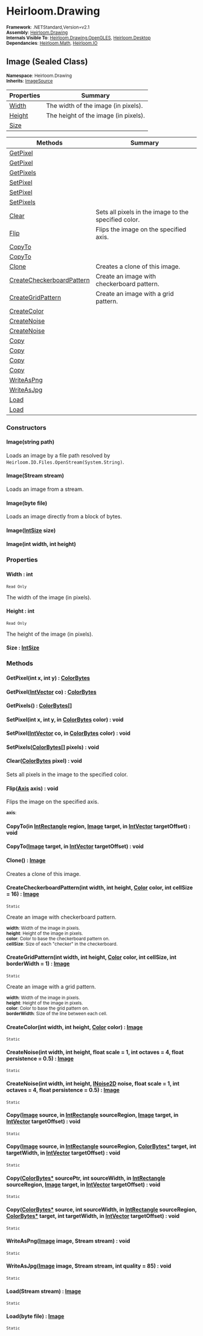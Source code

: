 # Heirloom.Drawing

<small>**Framework**: .NETStandard,Version=v2.1</small>  
<small>**Assembly**: [Heirloom.Drawing](../Heirloom.Drawing/Heirloom.Drawing.md)</small>  
<small>**Internals Visible To**: [Heirloom.Drawing.OpenGLES](../Heirloom.Drawing.OpenGLES/Heirloom.Drawing.OpenGLES.md), [Heirloom.Desktop](../Heirloom.Desktop/Heirloom.Desktop.md)</small>  
<small>**Dependancies**: [Heirloom.Math](../Heirloom.Math/Heirloom.Math.md), [Heirloom.IO](../Heirloom.IO/Heirloom.IO.md)</small>  

## Image (Sealed Class)
<small>**Namespace**: Heirloom.Drawing</sub></small>  
<small>**Inherits**: [ImageSource](Heirloom.Drawing.ImageSource.md)</small>  

| Properties             | Summary                              |
|------------------------|--------------------------------------|
| [Width](#WID68924896)  | The width of the image (in pixels).  |
| [Height](#HEIE098AAEB) | The height of the image (in pixels). |
| [Size](#SIZ9C9392F9)   |                                      |

| Methods                                   | Summary                                              |
|-------------------------------------------|------------------------------------------------------|
| [GetPixel](#GETE29B594E)                  |                                                      |
| [GetPixel](#GETE29B594E)                  |                                                      |
| [GetPixels](#GET6329001D)                 |                                                      |
| [SetPixel](#SETE2A5A6C2)                  |                                                      |
| [SetPixel](#SETE2A5A6C2)                  |                                                      |
| [SetPixels](#SET647CFC31)                 |                                                      |
| [Clear](#CLE3BB23EF9)                     | Sets all pixels in the image to the specified color. |
| [Flip](#FLI1AC52787)                      | Flips the image on the specified axis.               |
| [CopyTo](#COP3AB2DCEE)                    |                                                      |
| [CopyTo](#COP3AB2DCEE)                    |                                                      |
| [Clone](#CLODE59B3CF)                     | Creates a clone of this image.                       |
| [CreateCheckerboardPattern](#CREA37B84CB) | Create an image with checkerboard pattern.           |
| [CreateGridPattern](#CREF7852C00)         | Create an image with a grid pattern.                 |
| [CreateColor](#CREF1DE7129)               |                                                      |
| [CreateNoise](#CRE7C7C6F40)               |                                                      |
| [CreateNoise](#CRE7C7C6F40)               |                                                      |
| [Copy](#COP982BDC35)                      |                                                      |
| [Copy](#COP982BDC35)                      |                                                      |
| [Copy](#COP982BDC35)                      |                                                      |
| [Copy](#COP982BDC35)                      |                                                      |
| [WriteAsPng](#WRI8540866C)                |                                                      |
| [WriteAsJpg](#WRIFA395168)                |                                                      |
| [Load](#LOAC57123CE)                      |                                                      |
| [Load](#LOAC57123CE)                      |                                                      |

### Constructors

#### Image(string path)

Loads an image by a file path resolved by `Heirloom.IO.Files.OpenStream(System.String)`.

#### Image(Stream stream)

Loads an image from a stream.

#### Image(byte file)

Loads an image directly from a block of bytes.

#### Image([IntSize](../Heirloom.Math/Heirloom.Math.IntSize.md) size)

#### Image(int width, int height)

### Properties

#### <a name="WID68924896"></a>Width : int

<small>`Read Only`</small>

The width of the image (in pixels).

#### <a name="HEIE098AAEB"></a>Height : int

<small>`Read Only`</small>

The height of the image (in pixels).

#### <a name="SIZ9C9392F9"></a>Size : [IntSize](../Heirloom.Math/Heirloom.Math.IntSize.md)


### Methods

#### <a name="GET6D6C5BDB"></a>GetPixel(int x, int y) : [ColorBytes](Heirloom.Drawing.ColorBytes.md)


#### <a name="GETB152AD22"></a>GetPixel([IntVector](../Heirloom.Math/Heirloom.Math.IntVector.md) co) : [ColorBytes](Heirloom.Drawing.ColorBytes.md)


#### <a name="GET33DBF793"></a>GetPixels() : [ColorBytes[]](Heirloom.Drawing.ColorBytes.md)

#### <a name="SET65ACED49"></a>SetPixel(int x, int y, in [ColorBytes](Heirloom.Drawing.ColorBytes.md) color) : void


#### <a name="SET695E975E"></a>SetPixel([IntVector](../Heirloom.Math/Heirloom.Math.IntVector.md) co, in [ColorBytes](Heirloom.Drawing.ColorBytes.md) color) : void


#### <a name="SET839EE26E"></a>SetPixels([ColorBytes[]](Heirloom.Drawing.ColorBytes.md) pixels) : void


#### <a name="CLEE2064C99"></a>Clear([ColorBytes](Heirloom.Drawing.ColorBytes.md) pixel) : void

Sets all pixels in the image to the specified color.


#### <a name="FLI52E46586"></a>Flip([Axis](Heirloom.Drawing.Axis.md) axis) : void

Flips the image on the specified axis.

<small>**axis**: <param name="axis"></param></small>  

#### <a name="COP6964DB6F"></a>CopyTo(in [IntRectangle](../Heirloom.Math/Heirloom.Math.IntRectangle.md) region, [Image](Heirloom.Drawing.Image.md) target, in [IntVector](../Heirloom.Math/Heirloom.Math.IntVector.md) targetOffset) : void


#### <a name="COPBC09C414"></a>CopyTo([Image](Heirloom.Drawing.Image.md) target, in [IntVector](../Heirloom.Math/Heirloom.Math.IntVector.md) targetOffset) : void


#### <a name="CLOA49B4FCB"></a>Clone() : [Image](Heirloom.Drawing.Image.md)

Creates a clone of this image.

#### <a name="CRE6BF39FAE"></a>CreateCheckerboardPattern(int width, int height, [Color](Heirloom.Drawing.Color.md) color, int cellSize = 16) : [Image](Heirloom.Drawing.Image.md)
<small>`Static`</small>

Create an image with checkerboard pattern.

<small>**width**: <param name="width">Width of the image in pixels.</param></small>  
<small>**height**: <param name="height">Height of the image in pixels.</param></small>  
<small>**color**: <param name="color">Color to base the checkerboard pattern on.</param></small>  
<small>**cellSize**: <param name="cellSize">Size of each "checker" in the checkerboard.</param></small>  

#### <a name="CRE54163986"></a>CreateGridPattern(int width, int height, [Color](Heirloom.Drawing.Color.md) color, int cellSize, int borderWidth = 1) : [Image](Heirloom.Drawing.Image.md)
<small>`Static`</small>

Create an image with a grid pattern.

<small>**width**: <param name="width">Width of the image in pixels.</param></small>  
<small>**height**: <param name="height">Height of the image in pixels.</param></small>  
<small>**color**: <param name="color">Color to base the grid pattern on.</param></small>  
<small>**borderWidth**: <param name="borderWidth">Size of the line between each cell.</param></small>  

#### <a name="CRE9126DF94"></a>CreateColor(int width, int height, [Color](Heirloom.Drawing.Color.md) color) : [Image](Heirloom.Drawing.Image.md)
<small>`Static`</small>


#### <a name="CREBAD66DF9"></a>CreateNoise(int width, int height, float scale = 1, int octaves = 4, float persistence = 0.5) : [Image](Heirloom.Drawing.Image.md)
<small>`Static`</small>


#### <a name="CRE97042461"></a>CreateNoise(int width, int height, [INoise2D](../Heirloom.Math/Heirloom.Math.INoise2D.md) noise, float scale = 1, int octaves = 4, float persistence = 0.5) : [Image](Heirloom.Drawing.Image.md)
<small>`Static`</small>


#### <a name="COPA37F06B"></a>Copy([Image](Heirloom.Drawing.Image.md) source, in [IntRectangle](../Heirloom.Math/Heirloom.Math.IntRectangle.md) sourceRegion, [Image](Heirloom.Drawing.Image.md) target, in [IntVector](../Heirloom.Math/Heirloom.Math.IntVector.md) targetOffset) : void
<small>`Static`</small>


#### <a name="COPDA107945"></a>Copy([Image](Heirloom.Drawing.Image.md) source, in [IntRectangle](../Heirloom.Math/Heirloom.Math.IntRectangle.md) sourceRegion, [ColorBytes*](Heirloom.Drawing.ColorBytes.md) target, int targetWidth, in [IntVector](../Heirloom.Math/Heirloom.Math.IntVector.md) targetOffset) : void
<small>`Static`</small>


#### <a name="COPABF7383"></a>Copy([ColorBytes*](Heirloom.Drawing.ColorBytes.md) sourcePtr, int sourceWidth, in [IntRectangle](../Heirloom.Math/Heirloom.Math.IntRectangle.md) sourceRegion, [Image](Heirloom.Drawing.Image.md) target, in [IntVector](../Heirloom.Math/Heirloom.Math.IntVector.md) targetOffset) : void
<small>`Static`</small>


#### <a name="COPE53B3007"></a>Copy([ColorBytes*](Heirloom.Drawing.ColorBytes.md) source, int sourceWidth, in [IntRectangle](../Heirloom.Math/Heirloom.Math.IntRectangle.md) sourceRegion, [ColorBytes*](Heirloom.Drawing.ColorBytes.md) target, int targetWidth, in [IntVector](../Heirloom.Math/Heirloom.Math.IntVector.md) targetOffset) : void
<small>`Static`</small>


#### <a name="WRI21543049"></a>WriteAsPng([Image](Heirloom.Drawing.Image.md) image, Stream stream) : void
<small>`Static`</small>


#### <a name="WRID1C95C6F"></a>WriteAsJpg([Image](Heirloom.Drawing.Image.md) image, Stream stream, int quality = 85) : void
<small>`Static`</small>


#### <a name="LOA93FA19CA"></a>Load(Stream stream) : [Image](Heirloom.Drawing.Image.md)
<small>`Static`</small>


#### <a name="LOA8A003EFE"></a>Load(byte file) : [Image](Heirloom.Drawing.Image.md)
<small>`Static`</small>


